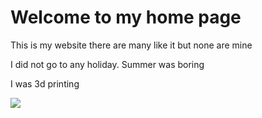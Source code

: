 # Welcome to my home page

This is my website there are many like it but none are mine

I did not go to any holiday. Summer was boring

I was 3d printing

![](https://www.google.com/search?sca_esv=4e1199e6e2dd9208&rlz=1C1GCEA_enGB1184GB1184&udm=2&fbs=AIIjpHxU7SXXniUZfeShr2fp4giZjSkgYzz5-5RrRWAIniWd7tzPwkE1KJWcRvaH01D-XIX002E0qNXsgfZ6fffiMQMiCEPbGGyh5dXOIgqPROWB4WlDEywXK3jMLLFrXCzW5BJCsd3Q-kJN_NWWjDukgCwxmJjQJZye0Z12yOPG_hLHhYNsnRExLkMMsfodbR_C8n7CAOG9uu41nvS_Igr9qHbNsAeSng&q=3d+printer&sa=X&ved=2ahUKEwjKgOPUy8SQAxWaUUEAHXNbF_IQtKgLegQIFRAB&biw=1536&bih=826&dpr=1.25#imgrc=4kVMxJb8ZO1dkM&imgdii=sq6Zd2I-FGFchM)
